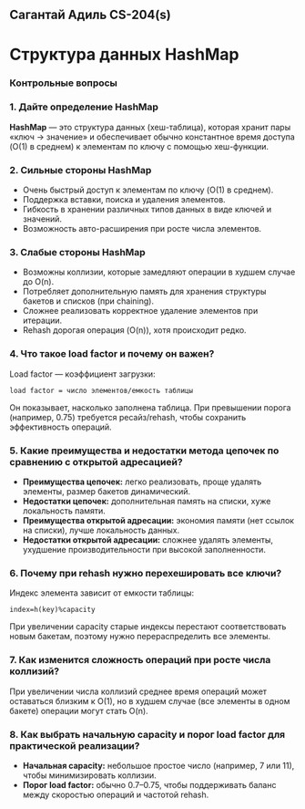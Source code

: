 ## Сагантай Адиль CS-204(s) 
# Структура данных HashMap

### Контрольные вопросы
### 1. Дайте определение HashMap
**HashMap** — это структура данных (хеш-таблица), которая хранит пары «ключ → значение» и обеспечивает обычно константное время доступа (O(1) в среднем) к элементам по ключу с помощью хеш-функции.

### 2. Сильные стороны HashMap
- Очень быстрый доступ к элементам по ключу (O(1) в среднем).
- Поддержка вставки, поиска и удаления элементов.
- Гибкость в хранении различных типов данных в виде ключей и значений.
- Возможность авто-расширения при росте числа элементов.


### 3. Слабые стороны HashMap
- Возможны коллизии, которые замедляют операции в худшем случае до O(n).
- Потребляет дополнительную память для хранения структуры бакетов и списков (при chaining).
- Сложнее реализовать корректное удаление элементов при итерации.
- Rehash дорогая операция (O(n)), хотя происходит редко.

### 4. Что такое load factor и почему он важен?
Load factor — коэффициент загрузки:

    load factor = число элементов/емкость таблицы

Он показывает, насколько заполнена таблица. При превышении порога (например, 0.75) требуется ресайз/rehash, чтобы сохранить эффективность операций.

### 5. Какие преимущества и недостатки метода цепочек по сравнению с открытой адресацией?

- **Преимущества цепочек:** легко реализовать, проще удалять элементы, размер бакетов динамический.
- **Недостатки цепочек:** дополнительная память на списки, хуже локальность памяти.
- **Преимущества открытой адресации:** экономия памяти (нет ссылок на списки), лучше локальность данных.
- **Недостатки открытой адресации:** сложнее удалять элементы, ухудшение производительности при высокой заполненности.

### 6. Почему при rehash нужно перехешировать все ключи?
Индекс элемента зависит от емкости таблицы:

    index=h(key)%capacity

При увеличении capacity старые индексы перестают соответствовать новым бакетам, поэтому нужно перераспределить все элементы.

### 7. Как изменится сложность операций при росте числа коллизий?
При увеличении числа коллизий среднее время операций может оставаться близким к O(1), но в худшем случае (все элементы в одном бакете) операции могут стать O(n).

### 8. Как выбрать начальную capacity и порог load factor для практической реализации?
- **Начальная capacity:** небольшое простое число (например, 7 или 11), чтобы минимизировать коллизии.
- **Порог load factor:** обычно 0.7–0.75, чтобы поддерживать баланс между скоростью операций и частотой rehash.

